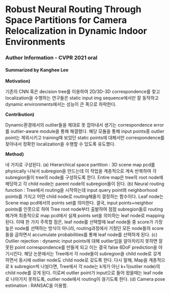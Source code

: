 # Robust Neural Routing Through Space Partitions for Camera Relocalization in Dynamic Indoor Environments
### Author Information - CVPR 2021 oral
#### Summarized by Kanghee Lee

 
**Motivation)**

기존의 CNN 혹은 decision tree를 이용하여 2D/3D-3D correspondence를 찾고 localization을 수행하는 연구들은 static input img sequence에서만 잘 동작하고 dynamic environments에서는 성능이 큰 폭으로 하락한다. 
  

 


**Contribution)**

Dynamic환경에서의 outlier들을 제대로 못 잡아내서 생기는 correspondence error를 outlier-aware module을 통해 해결했다. 해당 모듈을 통해 input points중 outlier point는 제외시키고 training때 보았던 static points에 대해서만 correspondence를 찾아내서 정확한 localization을 수행할 수 있도록 유도했다.

 


**Method)**

네 가지로 구성된다.
(a) Hierarchical space partition : 3D scene map pcd를 physically 나눠서 subregion을 만드는데 이 작업을 계층적으로 계속 반복하여 각 subregion들이 tree의 node를 구성하도록 한다. Entire map은 tree의 root node에 해당하고 각 child node는 parent node의 subregion들이 된다.
(b) Neural routing function : Tree에서 routing을 시작하는데 input query point와 neighborhood points를 가지고 어떤 child node로 routing해줄지 결정하는 함수이다. Leaf node는 Scene map pcd에서의 points set를 의미한다. 결국, input points+neighbor points를 인풋으로 하여 Tree root node부터 출발하여 점점 subregion들로 routing해가며 최종적으로 map pcd에서 실제 points set을 의미하는 leaf node로 mapping된다. 이때 한 가지 주목할 점은, leaf node를 선택할때 leaf node들 중 score가 가장 높은 node를 선택하는 방식이 아니라, routing과정에서 거쳤던 모든 node들의 score들을 곱하면서 accumulate probabilities를 통해 leaf node를 선택하게 된다.
(c) Outlier rejection : dynamic input points에 대해 outlier임을 알아차리지 못하면 잘못된 point correspondence를 만들게 되고 이는 결국 false 6DoF prediction을 야기시킨다. 해당 논문에서는 Tree에서 각 node들이 subregion을 child node로 갖게 하면서 동시에 outlier node도 child node로 갖도록 한다. 다시 말해, Map을 계층적으로 k subregion씩 나눴다면, Tree에서 각 node는 k개가 아닌 k+1(outlier node)의 child node를 갖게 된다. 이로써 outlier point가 input으로 들어 왔을때는 leaf node로 나아가지 못하도록, outlier node에서 routing이 끊기도록 한다.
(d) Camera pose estimation : RANSAC을 이용함.